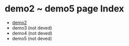 # demo2 ~ demo5 page Index

 - [demo2](./demo2)
 - demo3 (not deved)
 - demo4 (not deved)
 - demo5 (not deved)

